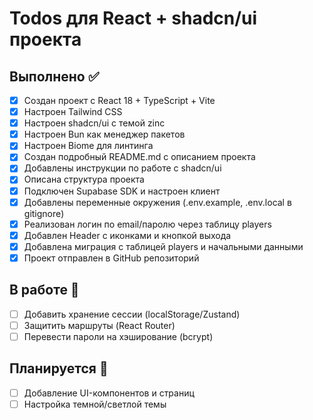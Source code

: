 # Todos для React + shadcn/ui проекта

## Выполнено ✅
- [x] Создан проект с React 18 + TypeScript + Vite
- [x] Настроен Tailwind CSS
- [x] Настроен shadcn/ui с темой zinc
- [x] Настроен Bun как менеджер пакетов
- [x] Настроен Biome для линтинга
- [x] Создан подробный README.md с описанием проекта
- [x] Добавлены инструкции по работе с shadcn/ui
- [x] Описана структура проекта
- [x] Подключен Supabase SDK и настроен клиент
- [x] Добавлены переменные окружения (.env.example, .env.local в gitignore)
- [x] Реализован логин по email/паролю через таблицу players
- [x] Добавлен Header с иконками и кнопкой выхода
- [x] Добавлена миграция с таблицей players и начальными данными
- [x] Проект отправлен в GitHub репозиторий

## В работе 🔄
- [ ] Добавить хранение сессии (localStorage/Zustand)
- [ ] Защитить маршруты (React Router)
- [ ] Перевести пароли на хэширование (bcrypt)

## Планируется 🚀
- [ ] Добавление UI-компонентов и страниц
- [ ] Настройка темной/светлой темы
